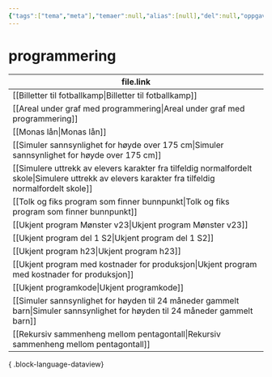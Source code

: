 ```yaml
---
{"tags":["tema","meta"],"temaer":null,"alias":[null],"del":null,"oppgave":null,"fag":null,"eksamen":null,"dg-publish":true,"title":"programmering","date":"2023-06-01","modified":"2023-06-01","permalink":"/temaer/programmering/","dgPassFrontmatter":true}
---
```



# programmering
| file.link                                                                                                                                             |
| ----------------------------------------------------------------------------------------------------------------------------------------------------- |
| [[Billetter til fotballkamp\|Billetter til fotballkamp]]                                                                                           |
| [[Areal under graf med programmering\|Areal under graf med programmering]]                                                                         |
| [[Monas lån\|Monas lån]]                                                                                                                           |
| [[Simuler sannsynlighet for høyde over 175 cm\|Simuler sannsynlighet for høyde over 175 cm]]                                                       |
| [[Simulere uttrekk av elevers karakter fra tilfeldig normalfordelt skole\|Simulere uttrekk av elevers karakter fra tilfeldig normalfordelt skole]] |
| [[Tolk og fiks program som finner bunnpunkt\|Tolk og fiks program som finner bunnpunkt]]                                                           |
| [[Ukjent program Mønster v23\|Ukjent program Mønster v23]]                                                                                         |
| [[Ukjent program del 1 S2\|Ukjent program del 1 S2]]                                                                                               |
| [[Ukjent program h23\|Ukjent program h23]]                                                                                                         |
| [[Ukjent program med kostnader for produksjon\|Ukjent program med kostnader for produksjon]]                                                       |
| [[Ukjent programkode\|Ukjent programkode]]                                                                                                         |
| [[Simuler sannsynlighet for høyden til 24 måneder gammelt barn\|Simuler sannsynlighet for høyden til 24 måneder gammelt barn]]                     |
| [[Rekursiv sammenheng mellom pentagontall\|Rekursiv sammenheng mellom pentagontall]]                                                               |

{ .block-language-dataview}
